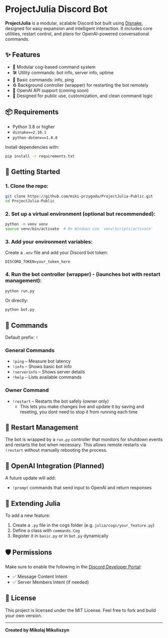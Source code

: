 # ProjectJulia Discord Bot

**ProjectJulia** is a modular, scalable Discord bot built using [Disnake](https://docs.disnake.dev/), designed for easy expansion and intelligent interaction. It includes core utilities, restart control, and plans for OpenAI-powered conversational commands.

## ✨ Features

- 🔧 Modular cog-based command system
- 🛠️ Utility commands: bot info, server info, uptime
- 👋 Basic commands: info, ping
- ♻️ Background controller (wrapper) for restarting the bot remotely
- 🤖 OpenAI API support (coming soon)
- 🧪 Designed for public use, customization, and clean command logic

## 📦 Requirements

- Python 3.8 or higher
- `disnake==2.10.1`
- `python-dotenv==1.0.0`

Install dependencies with:

```bash
pip install -r requirements.txt
```

## 🚀 Getting Started

### 1. Clone the repo:

```bash
git clone https://github.com/miki-przygoda/ProjectJulia-Public.git
cd ProjectJulia-Public
```

### 2. Set up a virtual environment (optional but recommended):

```bash
python -m venv venv
source venv/bin/activate  # On Windows use `venv\Scripts\activate`
```

### 3. Add your environment variables:

Create a `.env` file and add your Discord bot token:

```env
DISCORD_TOKEN=your_token_here
```

### 4. Run the bot controller (wrapper) - (launches bot with restart management):

```bash
python run.py
```

Or directly:

```bash
python bot.py
```

## 🔧 Commands

Default prefix: `!`

### General Commands
- `!ping` – Measure bot latency
- `!info` – Shows basic bot info
- `!serverinfo` – Shows server details
- `!help` – Lists available commands

### Owner Command
- `!restart` – Restarts the bot safely (owner only) 
    - This lets you make changes live and update it by saving and reseting, you dont need to stop it from running each time

## 🔁 Restart Management

The bot is wrapped by a `run.py` controller that monitors for shutdown events and restarts the bot when necessary. This allows remote restarts via `!restart` without manually rebooting the process.

## 🧠 OpenAI Integration (Planned)

A future update will add:
- `!prompt` commands that send input to OpenAI and return responses

## 🧩 Extending Julia

To add a new feature:
1. Create a `.py` file in the cogs folder (e.g. `julia/cogs/your_feature.py`)
2. Define a class with `commands.Cog`
3. Register it in `basic.py` or in `bot.py` dynamically

## 🛡️ Permissions

Make sure to enable the following in the [Discord Developer Portal](https://discord.com/developers/applications):
- ✅ Message Content Intent
- ✅ Server Members Intent (if needed)

## 🪪 License

This project is licensed under the MIT License.
Feel free to fork and build your own version.

---

**Created by Mikolaj Mikuliszyn**
